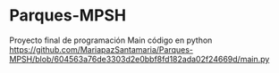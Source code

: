 # Parques-MPSH
Proyecto final de programación 
Main código en python
https://github.com/MariapazSantamaria/Parques-MPSH/blob/604563a76de3303d2e0bbf8fd182ada02f24669d/main.py
